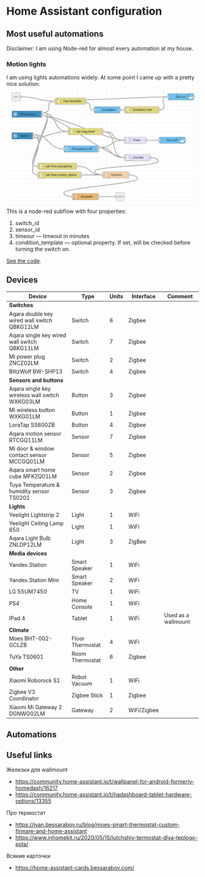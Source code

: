 # Home Assistant configuration

## Most useful automations
Disclaimer: I am using Node-red for almost every automation at my house.
### Motion lights
I am using lights automations widely. At some point I came up with a pretty nice solution:
![subflow](https://github.com/dmitry-korolev/hac/blob/master/screenshots/flow-motion-lights.png)
This is a node-red subflow with four properties: 
1. switch_id
1. sensor_id
1. timeour — timeout in minutes
1. condition_template — optional property. If set, will be checked before turning the switch on.

[See the code](https://flows.nodered.org/flow/22b6e96a2da78da87eda037b1a4f758c).


## Devices

| Device                                         | Type             | Units | Interface   | Comment             |
| ---------------------------------------------- | ---------------- | ----- | ----------- | ------------------- |
| **Switches**                                   |                  |       |             |                     |
| Aqara double key wired wall switch QBKG12LM    | Switch           | 6     | Zigbee      |                     |
| Aqara single key wired wall switch QBKG11LM    | Switch           | 7     | Zigbee      |                     |
| Mi power plug ZNCZ02LM                         | Switch           | 2     | Zigbee      |                     |
| BlitzWolf BW-SHP13                             | Switch           | 4     | Zigbee      |                     |
| **Sensors and buttons**                        |                  |       |             |                     |
| Aqara single key wireless wall switch WXKG03LM | Button           | 3     | Zigbee      |                     |
| Mi wireless button WXKG01LM                    | Button           | 1     | Zigbee      |                     |
| LoraTap SS600ZB                                | Button           | 4     | Zigbee      |                     |
| Aqara motion sensor RTCGQ11LM                  | Sensor           | 7     | Zigbee      |                     |
| Mi door & window contact sensor MCCGQ01LM      | Sensor           | 5     | Zigbee      |                     |
| Aqara smart home cube MFKZQ01LM                | Sensor           | 2     | Zigbee      |                     |
| Tuya Temperature & humidity sensor TS0201      | Sensor           | 3     | Zigbee      |                     |
| **Lights**                                     |                  |       |             |                     |
| Yeelight Lightstrip 2                          | Light            | 1     | WiFi        |                     |
| Yeelight Ceiling Lamp 650                      | Light            | 1     | WiFi        |                     |
| Aqara Light Bulb ZNLDP12LM                     | Light            | 3     | ZigBee      |                     |
| **Media devices**                              |                  |       |             |                     |
| Yandex.Station                                 | Smart Speaker    | 1     | WiFi        |                     |
| Yandex.Station Mini                            | Smart Speaker    | 2     | WiFi        |                     |
| LG 55UM7450                                    | TV               | 1     | WiFi        |                     |
| PS4                                            | Home Console     | 1     | WiFi        |                     |
| IPad 4                                         | Tablet           | 1     | WiFi        | Used as a wallmount |
| **Climate**                                    |                  |       |             |                     |
| Moes BHT-002-GCLZB                             | Floor Thermostat | 4     | WiFi        |                     |
| TuYa TS0601                                    | Room Thermostat  | 6     | Zigbee      |                     |
| **Other**                                      |                  |       |             |                     |
| Xiaomi Roborock S1                             | Robot Vacuum     | 1     | WiFi        |                     |
| Zigbee V3 Coordinator                          | Zigbee Stick     | 1     | Zigbee      |                     |
| Xiaomi Mi Gateway 2 DGNWG02LM                  | Gateway          | 2     | WiFi/Zigbee |                     |

## Automations

## Useful links
Железки для wallmount
* https://community.home-assistant.io/t/wallpanel-for-android-formerly-homedash/16217
* https://community.home-assistant.io/t/hadashboard-tablet-hardware-options/13355

Про термостат
* https://ivan.bessarabov.ru/blog/moes-smart-thermostat-custom-firmare-and-home-assistant
* https://www.inhomekit.ru/2020/05/15/lutchshiy-termostat-dlya-teplogo-pola/

Всякие карточки
* https://home-assistant-cards.bessarabov.com/
